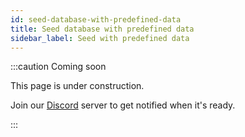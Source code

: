 ```yaml
---
id: seed-database-with-predefined-data
title: Seed database with predefined data
sidebar_label: Seed with predefined data
---
```


:::caution Coming soon

This page is under construction.

Join our [Discord](https://discord.traxion.dev/) server to get notified when it's ready.

:::

